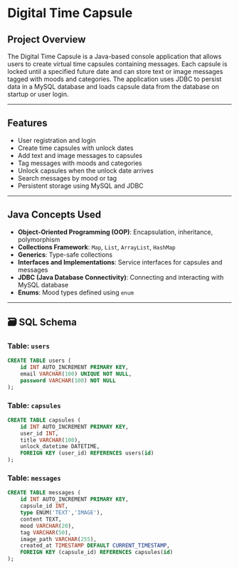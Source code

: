 
# Digital Time Capsule

## Project Overview
The Digital Time Capsule is a Java-based console application that allows users to create virtual time capsules containing messages. Each capsule is locked until a specified future date and can store text or image messages tagged with moods and categories. The application uses JDBC to persist data in a MySQL database and loads capsule data from the database on startup or user login.

---

## Features
- User registration and login
- Create time capsules with unlock dates
- Add text and image messages to capsules
- Tag messages with moods and categories
- Unlock capsules when the unlock date arrives
- Search messages by mood or tag
- Persistent storage using MySQL and JDBC

---

## Java Concepts Used
- **Object-Oriented Programming (OOP)**: Encapsulation, inheritance, polymorphism
- **Collections Framework**: `Map`, `List`, `ArrayList`, `HashMap`
- **Generics**: Type-safe collections
- **Interfaces and Implementations**: Service interfaces for capsules and messages
- **JDBC (Java Database Connectivity)**: Connecting and interacting with MySQL database
- **Enums**: Mood types defined using `enum`


---

## 🗃️ SQL Schema

### Table: `users`
```sql
CREATE TABLE users (
    id INT AUTO_INCREMENT PRIMARY KEY,
    email VARCHAR(100) UNIQUE NOT NULL,
    password VARCHAR(100) NOT NULL
);
```

### Table: `capsules`

```sql
CREATE TABLE capsules (
    id INT AUTO_INCREMENT PRIMARY KEY,
    user_id INT,
    title VARCHAR(100),
    unlock_datetime DATETIME,
    FOREIGN KEY (user_id) REFERENCES users(id)
);
```
### Table: `messages`

```sql
CREATE TABLE messages (
    id INT AUTO_INCREMENT PRIMARY KEY,
    capsule_id INT,
    type ENUM('TEXT','IMAGE'),
    content TEXT,
    mood VARCHAR(20),
    tag VARCHAR(50),
    image_path VARCHAR(255),
    created_at TIMESTAMP DEFAULT CURRENT_TIMESTAMP,
    FOREIGN KEY (capsule_id) REFERENCES capsules(id)
);

```
